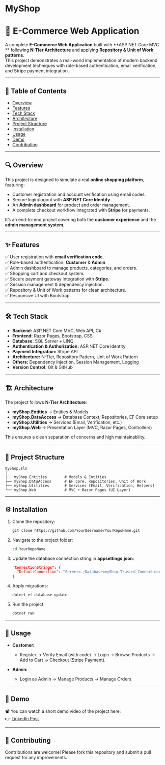 # MyShop
# 🛒 E-Commerce Web Application

A complete **E-Commerce Web Application** built with **ASP.NET Core MVC ** following **N-Tier Architecture** and applying **Repository & Unit of Work patterns**.  
This project demonstrates a real-world implementation of modern backend development techniques with role-based authentication, email verification, and Stripe payment integration.

---

## 📌 Table of Contents
- [Overview](#-overview)
- [Features](#-features)
- [Tech Stack](#-tech-stack)
- [Architecture](#-architecture)
- [Project Structure](#-project-structure)
- [Installation](#-installation)
- [Usage](#-usage)
- [Demo](#-demo)
- [Contributing](#-contributing)

---

## 🔍 Overview
This project is designed to simulate a real **online shopping platform**, featuring:
- Customer registration and account verification using email codes.
- Secure login/logout with **ASP.NET Core Identity**.
- An **Admin dashboard** for product and order management.
- A complete checkout workflow integrated with **Stripe** for payments.

It’s an end-to-end project covering both the **customer experience** and the **admin management system**.

---

## ✨ Features
✅ User registration with **email verification code**.  
✅ Role-based authentication: **Customer** & **Admin**.  
✅ Admin dashboard to manage products, categories, and orders.  
✅ Shopping cart and checkout system.  
✅ Secure payment gateway integration with **Stripe**.  
✅ Session management & dependency injection.  
✅ Repository & Unit of Work patterns for clean architecture.  
✅ Responsive UI with Bootstrap.  

---

## 🛠 Tech Stack
- **Backend:** ASP.NET Core MVC, Web API, C#  
- **Frontend:** Razor Pages, Bootstrap, CSS  
- **Database:** SQL Server + LINQ  
- **Authentication & Authorization:** ASP.NET Core Identity  
- **Payment Integration:** Stripe API  
- **Architecture:** N-Tier, Repository Pattern, Unit of Work Pattern  
- **Others:** Dependency Injection, Session Management, Logging  
- **Version Control:** Git & GitHub  

---

## 🏗 Architecture
The project follows **N-Tier Architecture**:

- **myShop.Entities** → Entities & Models  
- **myShop.DataAccess** → Database Context, Repositories, EF Core setup  
- **myShop.Utilities** → Services (Email, Verification, etc.)  
- **myShop.Web** → Presentation Layer (MVC, Razor Pages, Controllers)  

This ensures a clean separation of concerns and high maintainability.

---

## 📂 Project Structure
```
myShop.sln
│
├── myShop.Entities        # Models & Entities
├── myShop.DataAccess      # EF Core, Repositories, Unit of Work
├── myShop.Utilities       # Services (Email, Verification, Helpers)
└── myShop.Web             # MVC + Razor Pages (UI Layer)
```

---

## ⚙ Installation
1. Clone the repository:
   ```bash
   git clone https://github.com/YourUsername/YourRepoName.git
   ```

2. Navigate to the project folder:
   ```bash
   cd YourRepoName
   ```

3. Update the database connection string in **appsettings.json**:
   ```json
   "ConnectionStrings": {
     "DefaultConnection": "Server=.;Database=myShop;Trusted_Connection=True;MultipleActiveResultSets=true"
   }
   ```

4. Apply migrations:
   ```bash
   dotnet ef database update
   ```

5. Run the project:
   ```bash
   dotnet run
   ```

---

## 🚀 Usage
- **Customer:**  
  - Register → Verify Email (with code) → Login → Browse Products → Add to Cart → Checkout (Stripe Payment).  

- **Admin:**  
  - Login as Admin → Manage Products → Manage Orders.  

---

## 🎥 Demo
📽️ You can watch a short demo video of the project here:  
👉 [LinkedIn Post](https://lnkd.in/p/dTk6KwUR)  

---

## 🤝 Contributing
Contributions are welcome! Please fork this repository and submit a pull request for any improvements.


